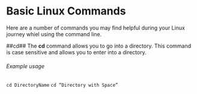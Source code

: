 # Basic Linux Commands

Here are a number of commands you may find helpful during your Linux journey whiel using the command line. 

##cd##
The **cd** command allows you to go into a directory. This command is case sensitive and allows you to enter into a directory. 

###### Example usage
`cd DirectoryName`
`cd “Directory with Space”`
